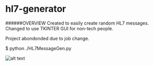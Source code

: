 # hl7-generator
######OVERVIEW
Created to easily create random HL7 messages.  
Changed to use TKINTER GUI for non-tech people.

Project abondonded due to job change.

$ python ./HL7MessageGen.py

![alt text](https://github.com/sturgisk/hl7-generator/blob/master/HL7Gen%20Screenshot.PNG)
